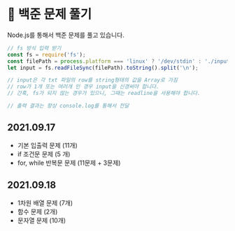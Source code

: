 # 📝 백준 문제 풀기

Node.js를 통해서 백준 문제를 풀고 있습니다.

```js
// fs 방식 입력 받기
const fs = require('fs');
const filePath = process.platform === 'linux' ? '/dev/stdin' : './input.txt';
let input = fs.readFileSync(filePath).toString().split('\n');

// input은 각 txt 파일의 row를 string형태의 값을 Array로 가짐
// row가 1개 또는 여러개 인 경우 input을 신경써야 합니다.
// 간혹, fs가 되지 않는 경우가 있으니, 그때는 readline을 사용해야 합니다.

// 출력 결과는 항상 console.log를 통해서 전달
```

## 2021.09.17

- 기본 입출력 문제 (11개)
- if 조건문 문제 (5 개)
- for, while 반복문 문제 (11문제 + 3문제)

## 2021.09.18

- 1차원 배열 문제 (7개)
- 함수 문제 (2개)
- 문자열 문제 (10개)
